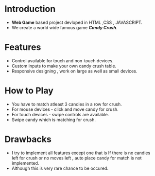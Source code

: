 # Introduction
- **Web Game** based project devloped in HTML ,CSS , JAVASCRIPT.
- We create a world wide famous game ***Candy Crush***.

# Features
- Control available for touch and non-touch devices.
- Custom inputs to make your own candy crush table.
- Responsive designing , work on large as well as small devices.

# How to Play
- You have to match atleast 3 candies in a row for crush.
- For mouse devices - click and move candy for crush.
- For touch devices - swipe controls are available.
- Swipe candy which is matching for crush.

# Drawbacks
- I try to implement all features except one that is If there is no candies left for crush or no moves left , auto place candy for match is not implemented.
- Although this is very rare chance to be occured.
 